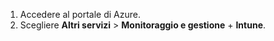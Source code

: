 1. Accedere al portale di Azure.
2. Scegliere **Altri servizi** > **Monitoraggio e gestione** + **Intune**.